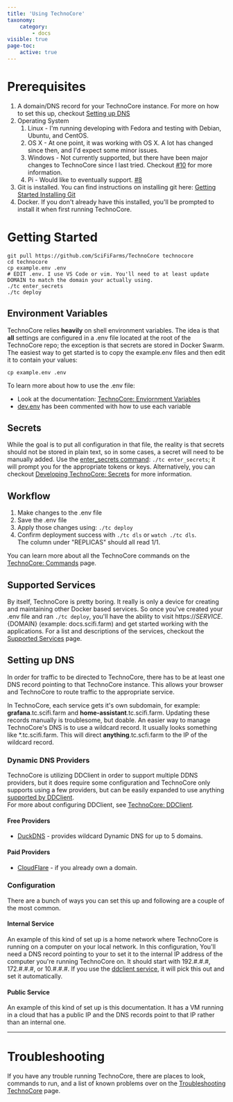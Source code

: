 ```yaml
---
title: 'Using TechnoCore'
taxonomy:
    category:
        - docs
visible: true
page-toc:
    active: true
---
```


# Prerequisites
1. A domain/DNS record for your TechnoCore instance. For more on how to set this up, checkout [Setting up DNS](#setting-up-dns)
2. Operating System
   1. Linux - I'm running developing with Fedora and testing with Debian, Ubuntu, and CentOS. 
   2. OS X - At one point, it was working with OS X. A lot has changed since then, and I'd expect some minor issues. 
   3. Windows - Not currently supported, but there have been major changes to TechnoCore since I last tried. Checkout [#10](https://github.com/SciFiFarms/TechnoCore/issues/10) for more information.
   4. Pi - Would like to eventually support. [#8](https://github.com/SciFiFarms/TechnoCore/issues/8)
3. Git is installed. You can find instructions on installing git here: [Getting Started Installing Git](https://git-scm.com/book/en/v2/Getting-Started-Installing-Git)
4. Docker. If you don't already have this installed, you'll be prompted to install it when first running TechnoCore.

# Getting Started
```
git pull https://github.com/SciFiFarms/TechnoCore technocore
cd technocore
cp example.env .env
# EDIT .env. I use VS Code or vim. You'll need to at least update DOMAIN to match the domain your actually using. 
./tc enter_secrets
./tc deploy
```

## Environment Variables
TechnoCore relies **heavily** on shell environment variables. The idea is that **all** settings are configured in a .env file located at the root of the TechnoCore repo; the exception is that secrets are stored in Docker Swarm. The easiest way to get started is to copy the example.env files and then edit it to contain your values:
```
cp example.env .env
```
To learn more about how to use the .env file:
  -  Look at the documentation: [TechnoCore: Enviornment Variables](../env-vars)
  -  [dev.env](https://github.com/SciFiFarms/TechnoCore/blob/refactor/dev.env) has been commented with how to use each variable

## Secrets
While the goal is to put all configuration in that file, the reality is that secrets should not be stored in plain text, so in some cases, a secret will need to be manually added. Use the [enter_secrets command](../commands#enter-secrets): `./tc enter_secrets`; it will prompt you for the appropriate tokens or keys. Alternatively, you can checkout [Developing TechnoCore: Secrets](../../developing-technocore/secrets) for more information.

## Workflow
1. Make changes to the .env file
2. Save the .env file
3. Apply those changes using: `./tc deploy`
4. Confirm deployment success with `./tc dls` or `watch ./tc dls`.   
The column under "REPLICAS" should all read 1/1. 

You can learn more about all the TechnoCore commands on the [TechnoCore: Commands](../commands) page.

## Supported Services
By itself, TechnoCore is pretty boring. It really is only a device for creating and maintaining other Docker based services. So once you've created your .env file and ran `./tc deploy`, you'll have the ability to visit https://${SERVICE}.${DOMAIN} (example: docs.scifi.farm) and get started working with the applications. For a list and descriptions of the services, checkout the [Supported Services](../supported-services) page.

## Setting up DNS
In order for traffic to be directed to TechnoCore, there has to be at least one DNS record pointing to that TechnoCore instance. This allows your browser and TechnoCore to route traffic to the appropriate service.

In TechnoCore, each service gets it's own subdomain, for example: **grafana**.tc.scifi.farm and **home-assistant**.tc.scifi.farm. Updating these records manually is troublesome, but doable. An easier way to manage TechnoCore's DNS is to use a wildcard record. It usually looks something like \*.tc.scifi.farm. This will direct **anything**.tc.scfi.farm to the IP of the wildcard record. 

### Dynamic DNS Providers
TechnoCore is utilizing DDClient in order to support multiple DDNS providers, but it does require some configuration and TechnoCore only supports using a few providers, but can be easily expanded to use anything [supported by DDClient](https://github.com/ddclient/ddclient/blob/master/README.md).   
For more about configuring DDClient, see [TechnoCore: DDClient](../services/ddclient).

#### Free Providers
  * [DuckDNS](https://www.duckdns.org/) - provides wildcard Dynamic DNS for up to 5 domains.   

#### Paid Providers
  * [CloudFlare](https://www.cloudflare.com/) - if you already own a domain. 

### Configuration
There are a bunch of ways you can set this up and following are a couple of the most common. 
#### Internal Service
An example of this kind of set up is a home network where TechnoCore is running on a computer on your local network. In this configuration, 
You'll need a DNS record pointing to your to set it to the internal IP address of the computer you're running TechnoCore on. It should start with 192.#.#.#, 172.#.#.#, or 10.#.#.#. If you use the [ddclient service](../services/ddclient), it will pick this out and set it automatically. 
#### Public Service
An example of this kind of set up is this documentation. It has a VM running in a cloud that has a public IP and the DNS records point to that IP rather than an internal one. 

---

# Troubleshooting
If you have any trouble running TechnoCore, there are places to look, commands to run, and a list of known problems over on the [Troubleshooting TechnoCore](../troubleshooting-technocore) page. 
